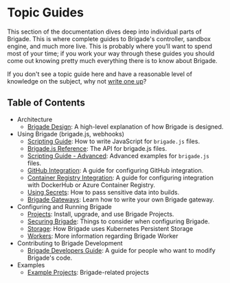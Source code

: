 # Topic Guides

This section of the documentation dives deep into individual parts of Brigade. This is where complete guides to Brigade's controller, sandbox engine, and much more live. This is probably where you’ll want to spend most of your time; if you work your way through these guides you should come out knowing pretty much everything there is to know about Brigade.

If you don't see a topic guide here and have a reasonable level of knowledge on the subject, why not [write one up][write]?

## Table of Contents

- Architecture
  - [Brigade Design](design.md): A high-level explanation of how Brigade is designed.
- Using Brigade (brigade.js, webhooks)
  - [Scripting Guide](scripting.md): How to write JavaScript for `brigade.js` files.
  - [Brigade.js Reference](javascript.md): The API for brigade.js files.
  - [Scripting Guide - Advanced](scripting_advanced.md): Advanced examples for `brigade.js` files.
  - [GitHub Integration](github.md): A guide for configuring GitHub integration.
  - [Container Registry Integration](dockerhub.md): A guide for configuring integration with DockerHub or Azure Container Registry.
  - [Using Secrets](secrets.md): How to pass sensitive data into builds.
  - [Brigade Gateways](gateways.md): Learn how to write your own Brigade gateway.
- Configuring and Running Brigade
  - [Projects](projects.md): Install, upgrade, and use Brigade Projects.
  - [Securing Brigade](security.md): Things to consider when configuring Brigade.
  - [Storage](storage.md): How Brigade uses Kubernetes Persistent Storage
  - [Workers](workers.md): More information regarding Brigade Worker
- Contributing to Brigade Development
  - [Brigade Developers Guide](developers.md): A guide for people who want to modify Brigade's
    code.
- Examples
  - [Example Projects](../index.md#technical): Brigade-related projects



[write]: https://github.com/Azure/brigade/new/master/docs/topics
